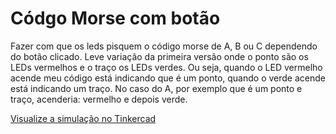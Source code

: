 # Códgo Morse com botão
Fazer com que os leds pisquem o código morse de A, B ou C dependendo do botão clicado. Leve variação da primeira versão onde o ponto são os LEDs vermelhos e o traço os LEDs verdes. Ou seja, quando o LED vermelho acende meu código está indicando que é um ponto, quando o verde acende está indicando um traço. No caso do A, por exemplo que é um ponto e traço, acenderia: vermelho e depois verde.


[Visualize a simulação no Tinkercad](https://www.tinkercad.com/things/dqjd4GazOIK?sharecode=RDX8DqvSqDZmAkeubUfueQGc5Cr3c_4f1LjKd7WUSZw)